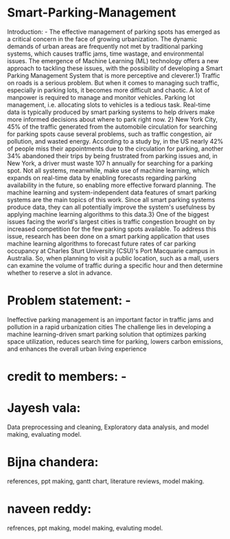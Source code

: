 # Smart-Parking-Management
Introduction: -
The effective management of parking spots has emerged as a critical concern in the face of growing urbanization. The dynamic demands of urban areas are frequently not met by traditional parking systems, which causes traffic jams, time wastage, and environmental issues. The emergence of Machine Learning (ML) technology offers a new approach to tackling these issues, with the possibility of developing a Smart Parking Management System that is more perceptive and cleverer.1} Traffic on roads is a serious problem. But when it comes to managing such traffic, especially in parking lots, it becomes more difficult and chaotic. A lot of manpower is required to manage and monitor vehicles. Parking lot management, i.e. allocating slots to vehicles is a tedious task. Real-time data is typically produced by smart parking systems to help drivers make more informed decisions about where to park right now. 2} New York City, 45% of the traffic generated from the automobile circulation for searching for parking spots cause several problems, such as traffic congestion, air pollution, and wasted energy. According to a study by, in the US nearly 42% of people miss their appointments due to the circulation for parking, another 34% abandoned their trips by being frustrated from parking issues and, in New York, a driver must waste 107 h annually for searching for a parking spot. Not all systems, meanwhile, make use of machine learning, which expands on real-time data by enabling forecasts regarding parking availability in the future, so enabling more effective forward planning. The machine learning and system-independent data features of smart parking systems are the main topics of this work. Since all smart parking systems produce data, they can all potentially improve the system's usefulness by applying machine learning algorithms to this data.3} One of the biggest issues facing the world's largest cities is traffic congestion brought on by increased competition for the few parking spots available. To address this issue, research has been done on a smart parking application that uses machine learning algorithms to forecast future rates of car parking occupancy at Charles Sturt University (CSU)'s Port Macquarie campus in Australia. So, when planning to visit a public location, such as a mall, users can examine the volume of traffic during a specific hour and then determine whether to reserve a slot in advance.

# Problem statement: -
Ineffective parking management is an important factor in traffic jams and pollution in a rapid urbanization cities
The challenge lies in developing a machine learning-driven smart parking solution that optimizes parking space utilization, reduces search time for parking, lowers carbon emissions, and enhances the overall urban living experience
# credit to members: -
# Jayesh vala:
Data preprocessing and cleaning, Exploratory data analysis, and model making, evaluating model.
# Bijna chandera: 
references, ppt making, gantt chart, literature reviews, model making.
# naveen reddy: 
refrences, ppt making, model making, evaluting model.
